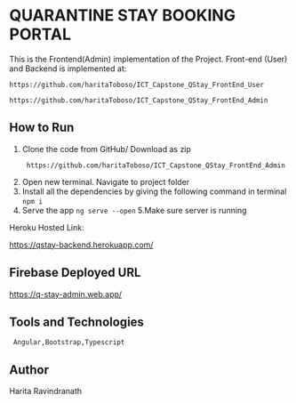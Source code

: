 
# QUARANTINE STAY BOOKING PORTAL
  
   This is the Frontend(Admin) implementation of the Project. Front-end (User) and Backend is implemented at:
   
    https://github.com/haritaToboso/ICT_Capstone_QStay_FrontEnd_User
    
    https://github.com/haritaToboso/ICT_Capstone_QStay_FrontEnd_Admin

## How to Run

1. Clone the code from GitHub/ Download as zip
    ````  
     https://github.com/haritaToboso/ICT_Capstone_QStay_FrontEnd_Admin
    ````
2. Open new terminal. Navigate to project folder
3.  Install all the dependencies by giving the following command in terminal
        ````
       npm i
        ````
4. Serve the app
        ````
      ng serve --open
        ````
5.Make sure server is running

Heroku Hosted Link:

https://qstay-backend.herokuapp.com/


## Firebase Deployed URL

  https://q-stay-admin.web.app/
   
    
## Tools and Technologies
     Angular,Bootstrap,Typescript
     
## Author
Harita Ravindranath
